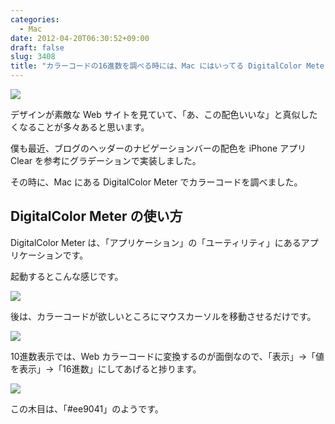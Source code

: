 ```yaml
---
categories:
  - Mac
date: 2012-04-20T06:30:52+09:00
draft: false
slug: 3408
title: "カラーコードの16進数を調べる時には、Mac にはいってる DigitalColor Meter が使える！"
---
```


![](/images/2012/04/3408_1.png)

デザインが素敵な Web サイトを見ていて、「あ、この配色いいな」と真似したくなることが多々あると思います。

僕も最近、ブログのヘッダーのナビゲーションバーの配色を iPhone アプリ Clear を参考にグラデーションで実装しました。

その時に、Mac にある DigitalColor Meter でカラーコードを調べました。

## DigitalColor Meter の使い方

DigitalColor Meter は、「アプリケーション」の「ユーティリティ」にあるアプリケーションです。

起動するとこんな感じです。

![](/images/2012/04/3408_2.png)

後は、カラーコードが欲しいところにマウスカーソルを移動させるだけです。

![](/images/2012/04/3408_3.png)

10進数表示では、Web カラーコードに変換するのが面倒なので、「表示」→「値を表示」→「16進数」にしてあげると捗ります。

![](/images/2012/04/3408_4.png)

この木目は、「#ee9041」のようです。
